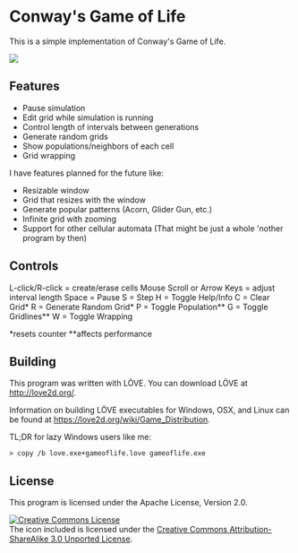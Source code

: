 Conway's Game of Life
=====================

This is a simple implementation of Conway's Game of Life.

<img src="https://dl.dropboxusercontent.com/u/18596008/Screenshot%202015-03-04%2001.16.13.png"/>

Features
--------
- Pause simulation
- Edit grid while simulation is running
- Control length of intervals between generations
- Generate random grids
- Show populations/neighbors of each cell
- Grid wrapping

I have features planned for the future like:

- Resizable window
- Grid that resizes with the window
- Generate popular patterns (Acorn, Glider Gun, etc.)
- Infinite grid with zooming
- Support for other cellular automata (That might be just a whole 'nother program by then)

Controls
--------
L-click/R-click = create/erase cells
Mouse Scroll or Arrow Keys = adjust interval length
Space = Pause
S = Step
H = Toggle Help/Info
C = Clear Grid*
R = Generate Random Grid*
P = Toggle Population**
G = Toggle Gridlines**
W = Toggle Wrapping 

\*resets counter
\*\*affects performance

Building
--------
This program was written with LÖVE. You can download LÖVE at http://love2d.org/.

Information on building LÖVE executables for Windows, OSX, and Linux can be found at https://love2d.org/wiki/Game_Distribution.

TL;DR for lazy Windows users like me:
```
> copy /b love.exe+gameoflife.love gameoflife.exe
```

License
-------
This program is licensed under the Apache License, Version 2.0.

<a rel="license" href="http://creativecommons.org/licenses/by-sa/3.0/"><img alt="Creative Commons License" style="border-width:0" src="https://i.creativecommons.org/l/by-sa/3.0/88x31.png" /></a><br />The icon included is licensed under the <a rel="license" href="http://creativecommons.org/licenses/by-sa/3.0/">Creative Commons Attribution-ShareAlike 3.0 Unported License</a>.
